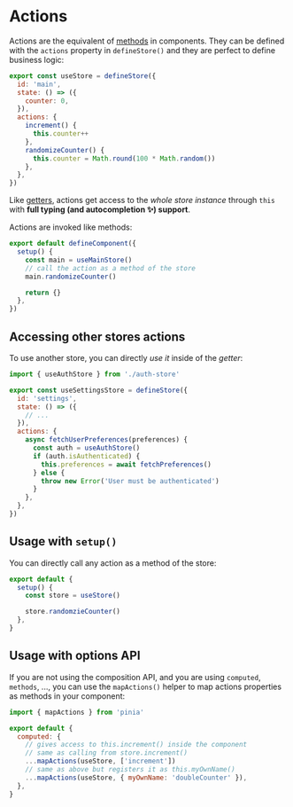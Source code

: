 # Actions

Actions are the equivalent of [methods](https://v3.vuejs.org/guide/data-methods.html#methods) in components. They can be defined with the `actions` property in `defineStore()` and they are perfect to define business logic:

```js
export const useStore = defineStore({
  id: 'main',
  state: () => ({
    counter: 0,
  }),
  actions: {
    increment() {
      this.counter++
    },
    randomizeCounter() {
      this.counter = Math.round(100 * Math.random())
    },
  },
})
```

Like [getters](./getters.md), actions get access to the _whole store instance_ through `this` with **full typing (and autocompletion ✨) support**.

Actions are invoked like methods:

```js
export default defineComponent({
  setup() {
    const main = useMainStore()
    // call the action as a method of the store
    main.randomizeCounter()

    return {}
  },
})
```

## Accessing other stores actions

To use another store, you can directly _use it_ inside of the _getter_:

```js
import { useAuthStore } from './auth-store'

export const useSettingsStore = defineStore({
  id: 'settings',
  state: () => ({
    // ...
  }),
  actions: {
    async fetchUserPreferences(preferences) {
      const auth = useAuthStore()
      if (auth.isAuthenticated) {
        this.preferences = await fetchPreferences()
      } else {
        throw new Error('User must be authenticated')
      }
    },
  },
})
```

## Usage with `setup()`

You can directly call any action as a method of the store:

```js
export default {
  setup() {
    const store = useStore()

    store.randomzieCounter()
  },
}
```

## Usage with options API

If you are not using the composition API, and you are using `computed`, `methods`, ..., you can use the `mapActions()` helper to map actions properties as methods in your component:

```js
import { mapActions } from 'pinia'

export default {
  computed: {
    // gives access to this.increment() inside the component
    // same as calling from store.increment()
    ...mapActions(useStore, ['increment'])
    // same as above but registers it as this.myOwnName()
    ...mapActions(useStore, { myOwnName: 'doubleCounter' }),
  },
}
```
